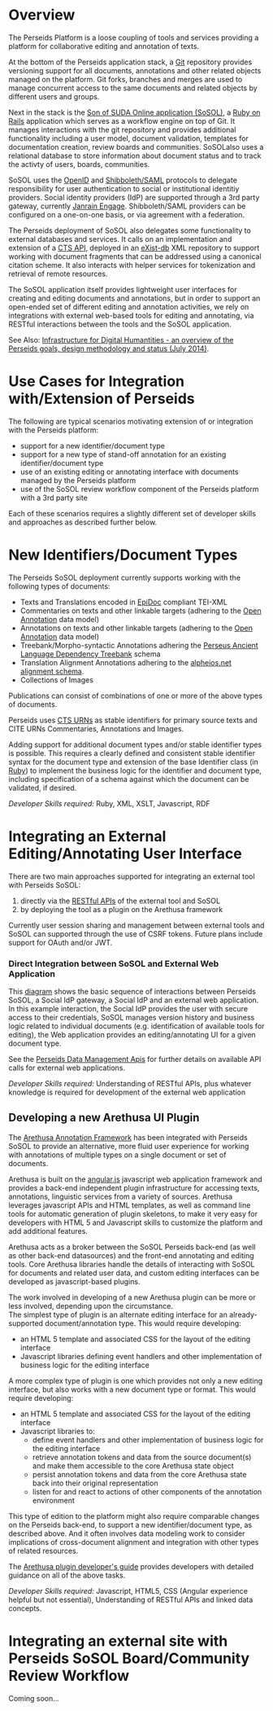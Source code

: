 # Overview

The Perseids Platform is a loose coupling of tools and services providing a platform for collaborative editing and annotation of texts.  

At the bottom of the Perseids application stack, a [Git](http://git-scm.com/) repository provides versioning support for all documents, annotations and other related objects managed on the platform.  Git forks, branches and merges are used to manage concurrent access to the same documents and related objects by different users and groups.

Next in the stack is the [Son of SUDA Online application (SoSOL)](https://github.com/sosol/sosol), a [Ruby on Rails](http://rubyonrails.org/) application which serves as a workflow engine on top of Git. It manages interactions with the git repository and provides additional functionality including a user model, document validation, templates for documentation creation, review boards and communities. SoSOLalso uses a relational database to store information about document status and to track the activty of users, boards, communities.

SoSOL uses the [OpenID](http://openid.net/) and [Shibboleth/SAML](https://shibboleth.net/) protocols to delegate responsibility for user authentication to social or institutional identitiy providers. Social identity providers (IdP) are supported through a 3rd party gateway, currently [Janrain Engage](http://janrain.com/).  Shibboleth/SAML providers can be configured on a one-on-one basis, or via agreement with a federation.

The Perseids deployment of SoSOL also delegates some functionality to external databases and services. It calls on an implementation and extension of a [CTS API](https://github.com/alpheios-project/cts-api), deployed in an [eXist-db](http://exist-db.org/) XML repository to support working with document fragments that can be addressed using a canonical citation scheme. It also interacts with helper services for tokenization and retrieval of remote resources. 

The SoSOL application itself provides lightweight user interfaces for creating and editing documents and annotations, but in order to support an open-ended set of different editing and annotation activities, we rely on integrations with external web-based tools for editing and annotating, via RESTful interactions between the tools and the SoSOL application.

See Also: [Infrastructure for Digital Humantities - an overview of the Perseids goals, design methodology and status (July 2014)](https://docs.google.com/presentation/d/1syZDt4CGXqBgvM7grJctldd0krgneTBFr7FaEO_e8YA/pub?start=false&loop=false&delayms=3000).

# Use Cases for Integration with/Extension of Perseids

The following are typical scenarios motivating extension of or integration with the Perseids platform:

* support for a new identifier/document type 
* support for a new type of stand-off annotation for an existing identifier/document type
* use of an existing editing or annotating interface with documents managed by the Perseids platform
* use of the SoSOL review workflow component of the Perseids platform with a 3rd party site

Each of these scenarios requires a slightly different set of developer skills and approaches as described further below.

# New Identifiers/Document Types

The Perseids SoSOL deployment currently supports working with the following types of documents:

* Texts and Translations encoded in [EpiDoc](http://www.stoa.org/epidoc/gl/latest/) compliant TEI-XML
* Commentaries on texts and other linkable targets (adhering to the [Open Annotation](http://www.openannotation.org/spec/core/) data model)
* Annotations on texts and other linkable targets (adhering to the [Open Annotation](http://www.openannotation.org/spec/core/) data model)
* Treebank/Morpho-syntactic Annotations adhering the [Perseus Ancient Language Dependency Treebank](http://nlp.perseus.tufts.edu/syntax/treebank/) schema
* Translation Alignment Annotations adhering to the [alpheios.net](http://alpheios.net) [alignment schema](http://sourceforge.net/p/alpheios/code/HEAD/tree/xml_ctl_files/schemas/trunk/aligned-text.xsd).
* Collections of Images

Publications can consist of combinations of one or more of the above types of documents.

Perseids uses [CTS URNs](http://www.homermultitext.org/hmt-docs/specifications/ctsurn/) as stable identifiers for primary source texts and CITE URNs Commentaries, Annotations and Images.

Adding support for additional document types and/or stable identifier types is possible. This requires a clearly defined and consistent stable identifier syntax for the document type and extension of the base Identifier class (in [Ruby](http://rubyonrails.org/)) to implement the business logic for the identifier and document type, including specification of a schema against which the document can be validated, if desired. 

_Developer Skills required:_ Ruby, XML, XSLT, Javascript, RDF 

# Integrating an External Editing/Annotating User Interface

There are two main approaches supported for integrating an external tool with Perseids SoSOL:

1. directly via the [RESTful APIs](http://en.wikipedia.org/wiki/Representational_state_transfer) of the external tool and SoSOL
2. by deploying the tool as a plugin on the Arethusa framework

Currently user session sharing and management between external tools and SoSOL can supported through the use of CSRF tokens.  Future plans include support for OAuth and/or JWT.

### Direct Integration between SoSOL and External Web Application
This [diagram](http://www.gliffy.com/go/publish/6058562) shows the basic sequence of interactions between Perseids SoSOL, a Social IdP gateway, a Social IdP and an external web application. In this example interaction, the Social IdP provides the user with secure access to their credentials, SoSOL manages version history and business logic related to individual documents (e.g. identification of available tools for editing), the Web application provides an editing/annotating UI for a given document type.

See the [Perseids Data Management Apis](https://github.com/PerseusDL/perseids_docs/wiki/Data-management-module) for further details on available API calls for external web applications.

_Developer Skills required:_ Understanding of RESTful APIs, plus whatever knowledge is required for development of the external web application

## Developing a new Arethusa UI Plugin
The [Arethusa Annotation Framework](https://github.com/latin-language-toolkit/arethusa) has been integrated with Perseids SoSOL to provide an alternative, more fluid user experience for working with annotations of multiple types on a single document or set of documents. 

Arethusa is built on the [angular.js](https://angularjs.org/) javascript web application framework and provides a back-end independent plugin infrastructure for accessing texts, annotations, linguistic services from a variety of sources. Arethusa leverages javascript APIs and HTML templates, as well as command line tools for automatic generation of plugin skeletons, to make it very easy for developers with HTML 5 and Javascript skills to customize the platform and add additional features.

Arethusa acts as a broker between the SoSOL Perseids back-end (as well as other back-end datasources) and the front-end annotating and editing tools. Core Arethusa libraries handle the details of interacting with SoSOL for documents and related user data, and custom editing interfaces can be developed as javascript-based plugins.

The work involved in developing of a new Arethusa plugin can be more or less involved, depending upon the circumstance.  
The simplest type of plugin is an alternate editing interface for an already-supported document/annotation type. This would require developing:

* an HTML 5 template and associated CSS for the layout of the editing interface
* Javascript libraries defining event handlers and other implementation of business logic for the editing interface

A more complex type of plugin is one which provides not only a new editing interface, but also works with a new document type or format.  This would require developing:

* an HTML 5 template and associated CSS for the layout of the editing interface
* Javascript libraries to:
    * define event handlers and other implementation of business logic for the editing interface
    * retrieve annotation tokens and data from the source document(s) and make them accessible to the core Arethusa state object
    * persist annotation tokens and data from the core Arethusa state back into their original representation
    * listen for and react to actions of other components of the annotation environment 

This type of edition to the platform might also require comparable changes on the Perseids back-end, to support a new identifier/document type, as described above.  And it often involves data modeling work to consider implications of cross-document alignment and integration with other types of related resources.

The [Arethusa plugin developer's guide](https://github.com/latin-language-toolkit/arethusa/blob/docs/docs/content/plugin_guide.md) provides developers with detailed guidance on all of the above tasks.  

_Developer Skills required:_ Javascript, HTML5, CSS (Angular experience helpful but not essential), Understanding of RESTful APIs and linked data concepts.


# Integrating an external site with Perseids SoSOL Board/Community Review Workflow

Coming soon...




